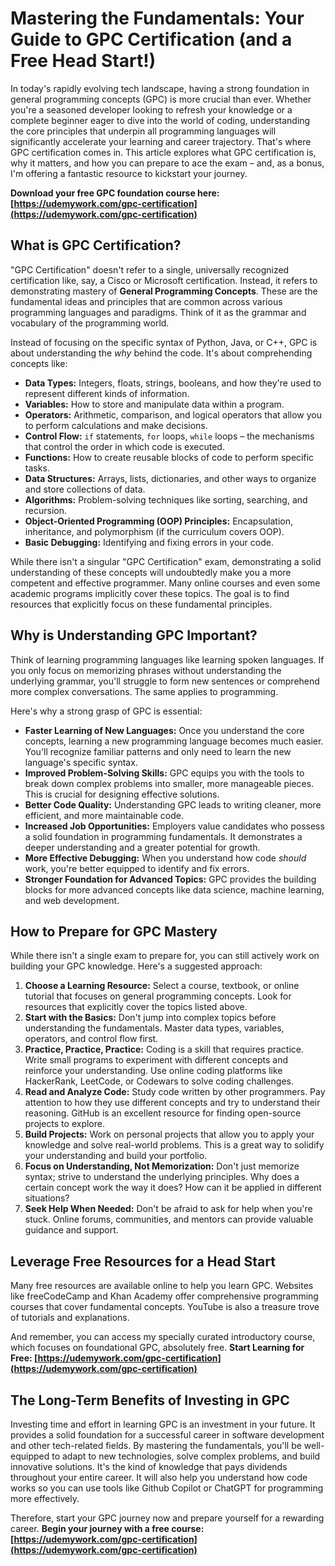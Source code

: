 # Mastering the Fundamentals: Your Guide to GPC Certification (and a Free Head Start!)

In today's rapidly evolving tech landscape, having a strong foundation in general programming concepts (GPC) is more crucial than ever. Whether you're a seasoned developer looking to refresh your knowledge or a complete beginner eager to dive into the world of coding, understanding the core principles that underpin all programming languages will significantly accelerate your learning and career trajectory. That's where GPC certification comes in. This article explores what GPC certification is, why it matters, and how you can prepare to ace the exam – and, as a bonus, I'm offering a fantastic resource to kickstart your journey.

**Download your free GPC foundation course here: [https://udemywork.com/gpc-certification](https://udemywork.com/gpc-certification)**

## What is GPC Certification?

"GPC Certification" doesn't refer to a single, universally recognized certification like, say, a Cisco or Microsoft certification. Instead, it refers to demonstrating mastery of **General Programming Concepts**. These are the fundamental ideas and principles that are common across various programming languages and paradigms. Think of it as the grammar and vocabulary of the programming world.

Instead of focusing on the specific syntax of Python, Java, or C++, GPC is about understanding the *why* behind the code. It's about comprehending concepts like:

*   **Data Types:** Integers, floats, strings, booleans, and how they're used to represent different kinds of information.
*   **Variables:** How to store and manipulate data within a program.
*   **Operators:** Arithmetic, comparison, and logical operators that allow you to perform calculations and make decisions.
*   **Control Flow:** `if` statements, `for` loops, `while` loops – the mechanisms that control the order in which code is executed.
*   **Functions:** How to create reusable blocks of code to perform specific tasks.
*   **Data Structures:** Arrays, lists, dictionaries, and other ways to organize and store collections of data.
*   **Algorithms:** Problem-solving techniques like sorting, searching, and recursion.
*   **Object-Oriented Programming (OOP) Principles:** Encapsulation, inheritance, and polymorphism (if the curriculum covers OOP).
*   **Basic Debugging:** Identifying and fixing errors in your code.

While there isn't a singular "GPC Certification" exam, demonstrating a solid understanding of these concepts will undoubtedly make you a more competent and effective programmer. Many online courses and even some academic programs implicitly cover these topics. The goal is to find resources that explicitly focus on these fundamental principles.

## Why is Understanding GPC Important?

Think of learning programming languages like learning spoken languages. If you only focus on memorizing phrases without understanding the underlying grammar, you'll struggle to form new sentences or comprehend more complex conversations. The same applies to programming.

Here's why a strong grasp of GPC is essential:

*   **Faster Learning of New Languages:** Once you understand the core concepts, learning a new programming language becomes much easier. You'll recognize familiar patterns and only need to learn the new language's specific syntax.
*   **Improved Problem-Solving Skills:** GPC equips you with the tools to break down complex problems into smaller, more manageable pieces. This is crucial for designing effective solutions.
*   **Better Code Quality:** Understanding GPC leads to writing cleaner, more efficient, and more maintainable code.
*   **Increased Job Opportunities:** Employers value candidates who possess a solid foundation in programming fundamentals. It demonstrates a deeper understanding and a greater potential for growth.
*   **More Effective Debugging:** When you understand how code *should* work, you're better equipped to identify and fix errors.
*   **Stronger Foundation for Advanced Topics:** GPC provides the building blocks for more advanced concepts like data science, machine learning, and web development.

## How to Prepare for GPC Mastery

While there isn't a single exam to prepare for, you can still actively work on building your GPC knowledge. Here's a suggested approach:

1.  **Choose a Learning Resource:** Select a course, textbook, or online tutorial that focuses on general programming concepts. Look for resources that explicitly cover the topics listed above.
2.  **Start with the Basics:** Don't jump into complex topics before understanding the fundamentals. Master data types, variables, operators, and control flow first.
3.  **Practice, Practice, Practice:** Coding is a skill that requires practice. Write small programs to experiment with different concepts and reinforce your understanding. Use online coding platforms like HackerRank, LeetCode, or Codewars to solve coding challenges.
4.  **Read and Analyze Code:** Study code written by other programmers. Pay attention to how they use different concepts and try to understand their reasoning. GitHub is an excellent resource for finding open-source projects to explore.
5.  **Build Projects:** Work on personal projects that allow you to apply your knowledge and solve real-world problems. This is a great way to solidify your understanding and build your portfolio.
6.  **Focus on Understanding, Not Memorization:** Don't just memorize syntax; strive to understand the underlying principles. Why does a certain concept work the way it does? How can it be applied in different situations?
7.  **Seek Help When Needed:** Don't be afraid to ask for help when you're stuck. Online forums, communities, and mentors can provide valuable guidance and support.

## Leverage Free Resources for a Head Start

Many free resources are available online to help you learn GPC. Websites like freeCodeCamp and Khan Academy offer comprehensive programming courses that cover fundamental concepts. YouTube is also a treasure trove of tutorials and explanations.

And remember, you can access my specially curated introductory course, which focuses on foundational GPC, absolutely free.
**Start Learning for Free: [https://udemywork.com/gpc-certification](https://udemywork.com/gpc-certification)**

## The Long-Term Benefits of Investing in GPC

Investing time and effort in learning GPC is an investment in your future. It provides a solid foundation for a successful career in software development and other tech-related fields. By mastering the fundamentals, you'll be well-equipped to adapt to new technologies, solve complex problems, and build innovative solutions.  It's the kind of knowledge that pays dividends throughout your entire career. It will also help you understand how code works so you can use tools like Github Copilot or ChatGPT for programming more effectively.

Therefore, start your GPC journey now and prepare yourself for a rewarding career.
**Begin your journey with a free course: [https://udemywork.com/gpc-certification](https://udemywork.com/gpc-certification)**
